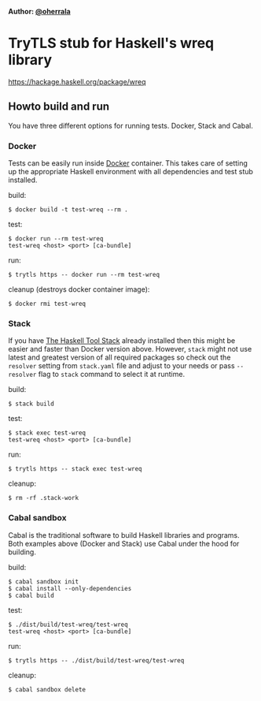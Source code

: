 **Author: [@oherrala](https://github.com/oherrala)**

# TryTLS stub for Haskell's wreq library

https://hackage.haskell.org/package/wreq

## Howto build and run

You have three different options for running tests. Docker, Stack and
Cabal.

### Docker

Tests can be easily run inside [Docker](https://www.docker.com/)
container. This takes care of setting up the appropriate Haskell
environment with all dependencies and test stub installed.

build:

```console
$ docker build -t test-wreq --rm .
```

test:

```console
$ docker run --rm test-wreq
test-wreq <host> <port> [ca-bundle]
```

run:

```console
$ trytls https -- docker run --rm test-wreq
```

cleanup (destroys docker container image):

```console
$ docker rmi test-wreq
```

### Stack

If you have [The Haskell Tool Stack](http://www.haskellstack.org/)
already installed then this might be easier and faster than Docker
version above. However, `stack` might not use latest and greatest
version of all required packages so check out the `resolver` setting
from `stack.yaml` file and adjust to your needs or pass `--resolver`
flag to `stack` command to select it at runtime.

build:

```console
$ stack build
```

test:

```console
$ stack exec test-wreq
test-wreq <host> <port> [ca-bundle]
```

run:

```console
$ trytls https -- stack exec test-wreq
```

cleanup:

```console
$ rm -rf .stack-work
```

### Cabal sandbox

Cabal is the traditional software to build Haskell libraries and
programs. Both examples above (Docker and Stack) use Cabal under the
hood for building.

build:

```console
$ cabal sandbox init
$ cabal install --only-dependencies
$ cabal build
```

test:

```console
$ ./dist/build/test-wreq/test-wreq
test-wreq <host> <port> [ca-bundle]
```

run:

```
$ trytls https -- ./dist/build/test-wreq/test-wreq
```

cleanup:

```console
$ cabal sandbox delete
```
